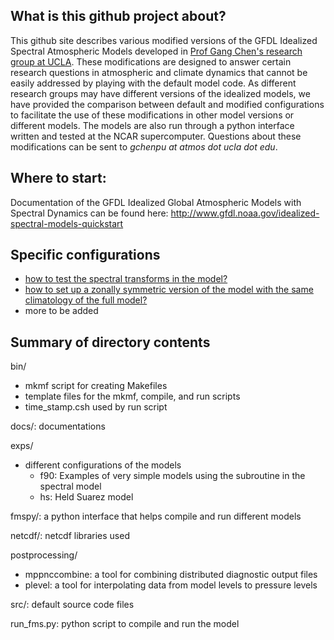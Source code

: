 ## What is this github project about?
This github site describes various modified versions of the GFDL Idealized Spectral Atmospheric Models developed in [Prof Gang Chen's research group at UCLA](http://gchenpu.com/group/).  These modifications are designed to answer certain research questions in atmospheric and climate dynamics that cannot be easily addressed by playing with the default model code.  As different research groups may have different versions of the idealized models, we have provided the comparison between default and modified configurations to facilitate the use of these modifications in other model versions or different models.  The models are also run through a python interface written and tested at the NCAR supercomputer.  Questions about these modifications can be sent to *gchenpu at atmos dot ucla dot edu*.

## Where to start:
Documentation of the GFDL Idealized Global Atmospheric Models with Spectral Dynamics can be found here:
http://www.gfdl.noaa.gov/idealized-spectral-models-quickstart

## Specific configurations
- [how to test the spectral transforms in the model?](../exp/f90/spectral_tutorial)
- [how to set up a zonally symmetric version of the model with the same climatology of the full model?](../exp/hs/zonal_symmetric_model)
- more to be added

## Summary of directory contents
bin/  
- mkmf script for creating Makefiles  
- template files for the mkmf, compile, and run scripts  
- time_stamp.csh used by run script  

docs/: documentations  

exps/  
- different configurations of the models
  - f90: Examples of very simple models using the subroutine in the spectral model
  - hs: Held Suarez model

fmspy/: a python interface that helps compile and run different models

netcdf/: netcdf libraries used

postprocessing/  
- mppnccombine: a tool for combining distributed diagnostic output files
- plevel: a tool for interpolating data from model levels to pressure levels

src/: default source code files

run_fms.py:  python script to compile and run the model
